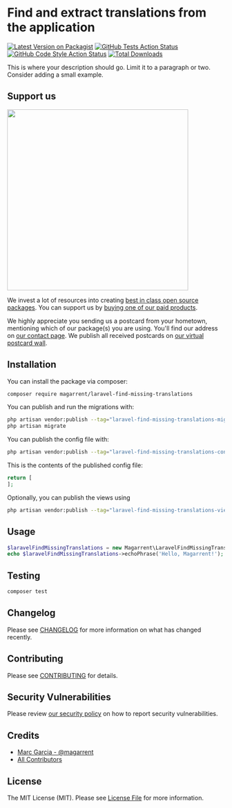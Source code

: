 # Find and extract translations from the application

[![Latest Version on Packagist](https://img.shields.io/packagist/v/magarrent/laravel-find-missing-translations.svg?style=flat-square)](https://packagist.org/packages/magarrent/laravel-find-missing-translations)
[![GitHub Tests Action Status](https://img.shields.io/github/actions/workflow/status/magarrent/laravel-find-missing-translations/run-tests.yml?branch=main&label=tests&style=flat-square)](https://github.com/magarrent/laravel-find-missing-translations/actions?query=workflow%3Arun-tests+branch%3Amain)
[![GitHub Code Style Action Status](https://img.shields.io/github/actions/workflow/status/magarrent/laravel-find-missing-translations/fix-php-code-style-issues.yml?branch=main&label=code%20style&style=flat-square)](https://github.com/magarrent/laravel-find-missing-translations/actions?query=workflow%3A"Fix+PHP+code+style+issues"+branch%3Amain)
[![Total Downloads](https://img.shields.io/packagist/dt/magarrent/laravel-find-missing-translations.svg?style=flat-square)](https://packagist.org/packages/magarrent/laravel-find-missing-translations)

This is where your description should go. Limit it to a paragraph or two. Consider adding a small example.

## Support us

[<img src="https://github-ads.s3.eu-central-1.amazonaws.com/laravel-find-missing-translations.jpg?t=1" width="419px" />](https://spatie.be/github-ad-click/laravel-find-missing-translations)

We invest a lot of resources into creating [best in class open source packages](https://spatie.be/open-source). You can support us by [buying one of our paid products](https://spatie.be/open-source/support-us).

We highly appreciate you sending us a postcard from your hometown, mentioning which of our package(s) you are using. You'll find our address on [our contact page](https://spatie.be/about-us). We publish all received postcards on [our virtual postcard wall](https://spatie.be/open-source/postcards).

## Installation

You can install the package via composer:

```bash
composer require magarrent/laravel-find-missing-translations
```

You can publish and run the migrations with:

```bash
php artisan vendor:publish --tag="laravel-find-missing-translations-migrations"
php artisan migrate
```

You can publish the config file with:

```bash
php artisan vendor:publish --tag="laravel-find-missing-translations-config"
```

This is the contents of the published config file:

```php
return [
];
```

Optionally, you can publish the views using

```bash
php artisan vendor:publish --tag="laravel-find-missing-translations-views"
```

## Usage

```php
$laravelFindMissingTranslations = new Magarrent\LaravelFindMissingTranslations();
echo $laravelFindMissingTranslations->echoPhrase('Hello, Magarrent!');
```

## Testing

```bash
composer test
```

## Changelog

Please see [CHANGELOG](CHANGELOG.md) for more information on what has changed recently.

## Contributing

Please see [CONTRIBUTING](CONTRIBUTING.md) for details.

## Security Vulnerabilities

Please review [our security policy](../../security/policy) on how to report security vulnerabilities.

## Credits

- [Marc Garcia - @magarrent](https://github.com/magarrent)
- [All Contributors](../../contributors)

## License

The MIT License (MIT). Please see [License File](LICENSE.md) for more information.
